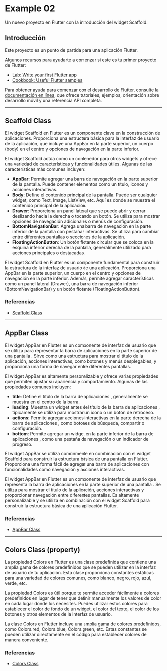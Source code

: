 # Example 02

Un nuevo proyecto en Flutter con la introducción del widget Scaffold.

## Introducción
Este proyecto es un punto de partida para una aplicación Flutter.

Algunos recursos para ayudarte a comenzar si este es tu primer proyecto de Flutter:

- [Lab: Write your first Flutter app](https://docs.flutter.dev/get-started/codelab)
- [Cookbook: Useful Flutter samples](https://docs.flutter.dev/cookbook)

Para obtener ayuda para comenzar con el desarrollo de Flutter, consulte la [documentación en línea](https://docs.flutter.dev/), que ofrece tutoriales, ejemplos, orientación sobre desarrollo móvil y una referencia API completa.

----

## Scaffold Class

El widget Scaffold en Flutter es un componente clave en la construcción de aplicaciones. Proporciona una estructura básica para la interfaz de usuario de la aplicación, que incluye una AppBar en la parte superior, un cuerpo (body) en el centro y opciones de navegación en la parte inferior.

El widget Scaffold actúa como un contenedor para otros widgets y ofrece una variedad de características y funcionalidades útiles. Algunas de las características más comunes incluyen:

- **AppBar**: Permite agregar una barra de navegación en la parte superior de la pantalla. Puede contener elementos como un título, iconos y acciones interactivas.
- **Body**: Define el contenido principal de la pantalla. Puede ser cualquier widget, como Text, Image, ListView, etc. Aquí es donde se muestra el contenido principal de la aplicación.
- **Drawer**: Proporciona un panel lateral que se puede abrir y cerrar deslizando hacia la derecha o tocando un botón. Se utiliza para mostrar opciones de navegación adicionales o menús de configuración.
- **BottomNavigationBar**: Agrega una barra de navegación en la parte inferior de la pantalla con pestañas interactivas. Se utiliza para cambiar entre diferentes pantallas o secciones de la aplicación.
- **FloatingActionButton**: Un botón flotante circular que se coloca en la esquina inferior derecha de la pantalla, generalmente utilizado para acciones principales o destacadas.

El widget Scaffold en Flutter es un componente fundamental para construir la estructura de la interfaz de usuario de una aplicación. Proporciona una AppBar en la parte superior, un cuerpo en el centro y opciones de navegación en la parte inferior. Además, permite agregar características como un panel lateral (Drawer), una barra de navegación inferior (BottomNavigationBar) y un botón flotante (FloatingActionButton).

### Referencias
- [Scaffold Class](https://api.flutter.dev/flutter/material/Scaffold-class.html)

----

## AppBar Class

El widget AppBar en Flutter es un componente de interfaz de usuario que se utiliza para representar la barra de aplicaciones en la parte superior de una pantalla . Sirve como una estructura para mostrar el título de la aplicación, acciones interactivas, como botones y menús desplegables, y proporciona una forma de navegar entre diferentes pantallas.

El widget AppBar es altamente personalizable y ofrece varias propiedades que permiten ajustar su apariencia y comportamiento. Algunas de las propiedades comunes incluyen:

- __title__: Define el título de la barra de aplicaciones , generalmente se muestra en el centro de la barra.
- __leading__: Muestra un widget antes del título de la barra de aplicaciones , típicamente se utiliza para mostrar un icono o un botón de retroceso.
- __actions__: Permite agregar acciones interactivas en la parte derecha de la barra de aplicaciones , como botones de búsqueda, compartir o configuración.
- __bottom__: Permite agregar un widget en la parte inferior de la barra de aplicaciones , como una pestaña de navegación o un indicador de progreso.

El widget AppBar se utiliza comúnmente en combinación con el widget Scaffold para construir la estructura básica de una pantalla en Flutter. Proporciona una forma fácil de agregar una barra de aplicaciones con funcionalidades como navegación y acciones interactivas.

El widget AppBar en Flutter es un componente de interfaz de usuario que representa la barra de aplicaciones en la parte superior de una pantalla . Se utiliza para mostrar el título de la aplicación, acciones interactivas y proporcionar navegación entre diferentes pantallas. Es altamente personalizable y se utiliza en combinación con el widget Scaffold para construir la estructura básica de una aplicación Flutter.

### Referencias
- [AppBar Class](https://api.flutter.dev/flutter/material/AppBar-class.html)

---

## Colors Class (property)

La propiedad Colors en Flutter es una clase predefinida que contiene una amplia gama de colores predefinidos que se pueden utilizar en la interfaz de usuario de tu aplicación. Esta clase proporciona constantes estáticas para una variedad de colores comunes, como blanco, negro, rojo, azul, verde, etc.

La propiedad Colors es útil porque te permite acceder fácilmente a colores predefinidos en lugar de tener que definir manualmente los valores de color en cada lugar donde los necesites. Puedes utilizar estos colores para establecer el color de fondo de un widget, el color del texto, el color de los botones y otros elementos de la interfaz de usuario.

La clase Colors en Flutter incluye una amplia gama de colores predefinidos, como Colors.red, Colors.blue, Colors.green, etc. Estas constantes se pueden utilizar directamente en el código para establecer colores de manera conveniente.

### Referencias
- [Colors Class](https://api.flutter.dev/flutter/material/Colors-class.html)


